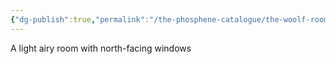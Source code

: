 ```yaml
---
{"dg-publish":true,"permalink":"/the-phosphene-catalogue/the-woolf-room/","tags":["tpc-location"],"noteIcon":""}
---
```



A light airy room with north-facing windows

